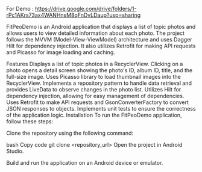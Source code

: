 For Demo :
 https://drive.google.com/drive/folders/1-rPc1AKrs73ax4WANHnsM8qFnDvLDaup?usp=sharing


FitPeoDemo is an Android application that displays a list of topic photos and allows users to view detailed information about each photo. The project follows the MVVM (Model-View-ViewModel) architecture and uses Dagger Hilt for dependency injection. It also utilizes Retrofit for making API requests and Picasso for image loading and caching.

Features Displays a list of topic photos in a RecyclerView. Clicking on a photo opens a detail screen showing the photo's ID, album ID, title, and the full-size image. Uses Picasso library to load thumbnail images into the RecyclerView. Implements a repository pattern to handle data retrieval and provides LiveData to observe changes in the photo list. Utilizes Hilt for dependency injection, allowing for easy management of dependencies. Uses Retrofit to make API requests and GsonConverterFactory to convert JSON responses to objects. Implements unit tests to ensure the correctness of the application logic. Installation To run the FitPeoDemo application, follow these steps:

Clone the repository using the following command:

bash Copy code git clone <repository_url> Open the project in Android Studio.

Build and run the application on an Android device or emulator.
